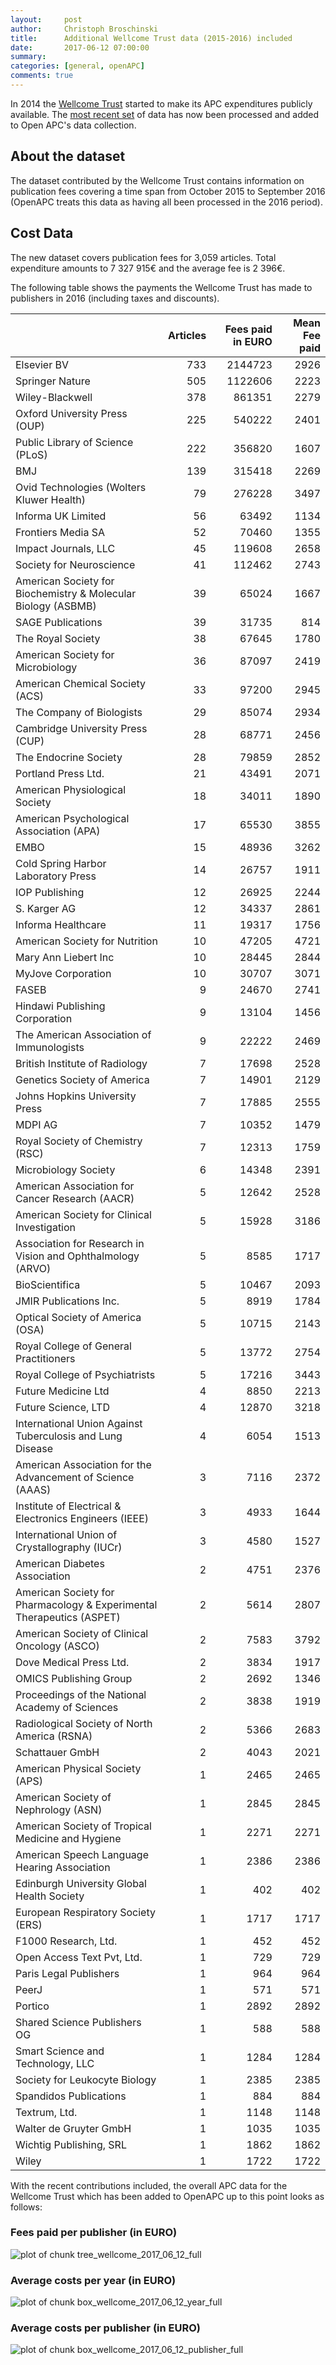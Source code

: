 ```yaml
---
layout:     post
author:     Christoph Broschinski
title:      Additional Wellcome Trust data (2015-2016) included
date:       2017-06-12 07:00:00
summary:    
categories: [general, openAPC]
comments: true
---
```





In 2014 the [Wellcome Trust](https://wellcome.ac.uk/) started to make its APC expenditures publicly available. The [most recent set](https://doi.org/10.6084/m9.figshare.4765999.v2) of data has now been processed and added to Open APC's data collection.

## About the dataset

The dataset contributed by the Wellcome Trust contains information on publication fees covering a time span from October 2015 to September 2016 (OpenAPC treats this data as having all been processed in the 2016 period).

## Cost Data



The new dataset covers publication fees for 3,059 articles. Total expenditure amounts to 7 327 915€ and the average fee is 2 396€.

The following table shows the payments the Wellcome Trust has made to publishers in 2016 (including taxes and discounts).


|                                                                      | Articles| Fees paid in EURO| Mean Fee paid|
|:---------------------------------------------------------------------|--------:|-----------------:|-------------:|
|Elsevier BV                                                           |      733|           2144723|          2926|
|Springer Nature                                                       |      505|           1122606|          2223|
|Wiley-Blackwell                                                       |      378|            861351|          2279|
|Oxford University Press (OUP)                                         |      225|            540222|          2401|
|Public Library of Science (PLoS)                                      |      222|            356820|          1607|
|BMJ                                                                   |      139|            315418|          2269|
|Ovid Technologies (Wolters Kluwer Health)                             |       79|            276228|          3497|
|Informa UK Limited                                                    |       56|             63492|          1134|
|Frontiers Media SA                                                    |       52|             70460|          1355|
|Impact Journals, LLC                                                  |       45|            119608|          2658|
|Society for Neuroscience                                              |       41|            112462|          2743|
|American Society for Biochemistry & Molecular Biology (ASBMB)         |       39|             65024|          1667|
|SAGE Publications                                                     |       39|             31735|           814|
|The Royal Society                                                     |       38|             67645|          1780|
|American Society for Microbiology                                     |       36|             87097|          2419|
|American Chemical Society (ACS)                                       |       33|             97200|          2945|
|The Company of Biologists                                             |       29|             85074|          2934|
|Cambridge University Press (CUP)                                      |       28|             68771|          2456|
|The Endocrine Society                                                 |       28|             79859|          2852|
|Portland Press Ltd.                                                   |       21|             43491|          2071|
|American Physiological Society                                        |       18|             34011|          1890|
|American Psychological Association (APA)                              |       17|             65530|          3855|
|EMBO                                                                  |       15|             48936|          3262|
|Cold Spring Harbor Laboratory Press                                   |       14|             26757|          1911|
|IOP Publishing                                                        |       12|             26925|          2244|
|S. Karger AG                                                          |       12|             34337|          2861|
|Informa Healthcare                                                    |       11|             19317|          1756|
|American Society for Nutrition                                        |       10|             47205|          4721|
|Mary Ann Liebert Inc                                                  |       10|             28445|          2844|
|MyJove Corporation                                                    |       10|             30707|          3071|
|FASEB                                                                 |        9|             24670|          2741|
|Hindawi Publishing Corporation                                        |        9|             13104|          1456|
|The American Association of Immunologists                             |        9|             22222|          2469|
|British Institute of Radiology                                        |        7|             17698|          2528|
|Genetics Society of America                                           |        7|             14901|          2129|
|Johns Hopkins University Press                                        |        7|             17885|          2555|
|MDPI AG                                                               |        7|             10352|          1479|
|Royal Society of Chemistry (RSC)                                      |        7|             12313|          1759|
|Microbiology Society                                                  |        6|             14348|          2391|
|American Association for Cancer Research (AACR)                       |        5|             12642|          2528|
|American Society for Clinical Investigation                           |        5|             15928|          3186|
|Association for Research in Vision and Ophthalmology (ARVO)           |        5|              8585|          1717|
|BioScientifica                                                        |        5|             10467|          2093|
|JMIR Publications Inc.                                                |        5|              8919|          1784|
|Optical Society of America (OSA)                                      |        5|             10715|          2143|
|Royal College of General Practitioners                                |        5|             13772|          2754|
|Royal College of Psychiatrists                                        |        5|             17216|          3443|
|Future Medicine Ltd                                                   |        4|              8850|          2213|
|Future Science, LTD                                                   |        4|             12870|          3218|
|International Union Against Tuberculosis and Lung Disease             |        4|              6054|          1513|
|American Association for the Advancement of Science (AAAS)            |        3|              7116|          2372|
|Institute of Electrical & Electronics Engineers (IEEE)                |        3|              4933|          1644|
|International Union of Crystallography (IUCr)                         |        3|              4580|          1527|
|American Diabetes Association                                         |        2|              4751|          2376|
|American Society for Pharmacology & Experimental Therapeutics (ASPET) |        2|              5614|          2807|
|American Society of Clinical Oncology (ASCO)                          |        2|              7583|          3792|
|Dove Medical Press Ltd.                                               |        2|              3834|          1917|
|OMICS Publishing Group                                                |        2|              2692|          1346|
|Proceedings of the National Academy of Sciences                       |        2|              3838|          1919|
|Radiological Society of North America (RSNA)                          |        2|              5366|          2683|
|Schattauer GmbH                                                       |        2|              4043|          2021|
|American Physical Society (APS)                                       |        1|              2465|          2465|
|American Society of Nephrology (ASN)                                  |        1|              2845|          2845|
|American Society of Tropical Medicine and Hygiene                     |        1|              2271|          2271|
|American Speech Language Hearing Association                          |        1|              2386|          2386|
|Edinburgh University Global Health Society                            |        1|               402|           402|
|European Respiratory Society (ERS)                                    |        1|              1717|          1717|
|F1000 Research, Ltd.                                                  |        1|               452|           452|
|Open Access Text Pvt, Ltd.                                            |        1|               729|           729|
|Paris Legal Publishers                                                |        1|               964|           964|
|PeerJ                                                                 |        1|               571|           571|
|Portico                                                               |        1|              2892|          2892|
|Shared Science Publishers OG                                          |        1|               588|           588|
|Smart Science and Technology, LLC                                     |        1|              1284|          1284|
|Society for Leukocyte Biology                                         |        1|              2385|          2385|
|Spandidos Publications                                                |        1|               884|           884|
|Textrum, Ltd.                                                         |        1|              1148|          1148|
|Walter de Gruyter GmbH                                                |        1|              1035|          1035|
|Wichtig Publishing, SRL                                               |        1|              1862|          1862|
|Wiley                                                                 |        1|              1722|          1722|

With the recent contributions included, the overall APC data for the Wellcome Trust which has been added to OpenAPC up to this point looks as follows: 

### Fees paid per publisher (in EURO)

![plot of chunk tree_wellcome_2017_06_12_full](/figure/tree_wellcome_2017_06_12_full-1.png)

###  Average costs per year (in EURO)

![plot of chunk box_wellcome_2017_06_12_year_full](/figure/box_wellcome_2017_06_12_year_full-1.png)

###  Average costs per publisher (in EURO)

![plot of chunk box_wellcome_2017_06_12_publisher_full](/figure/box_wellcome_2017_06_12_publisher_full-1.png)
